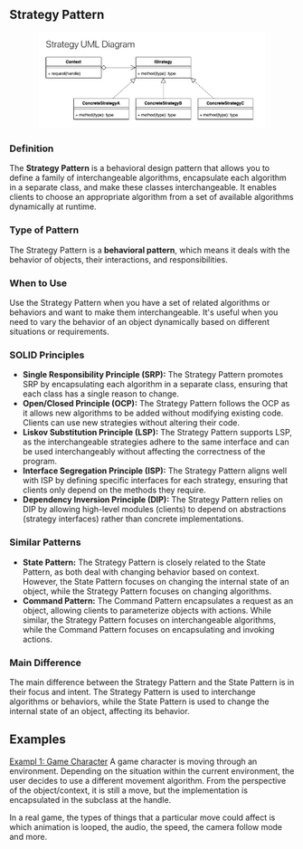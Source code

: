 ## Strategy Pattern

<p align="center">
    <img src="img/uml.png" alt="Example Image" width="400px" height="auto" />
</p>

### Definition
The **Strategy Pattern** is a behavioral design pattern that allows you to define a family of interchangeable algorithms, encapsulate each algorithm in a separate class, and make these classes interchangeable. It enables clients to choose an appropriate algorithm from a set of available algorithms dynamically at runtime.

### Type of Pattern
The Strategy Pattern is a **behavioral pattern**, which means it deals with the behavior of objects, their interactions, and responsibilities.

### When to Use
Use the Strategy Pattern when you have a set of related algorithms or behaviors and want to make them interchangeable. It's useful when you need to vary the behavior of an object dynamically based on different situations or requirements.

### SOLID Principles
- **Single Responsibility Principle (SRP):** The Strategy Pattern promotes SRP by encapsulating each algorithm in a separate class, ensuring that each class has a single reason to change.
- **Open/Closed Principle (OCP):** The Strategy Pattern follows the OCP as it allows new algorithms to be added without modifying existing code. Clients can use new strategies without altering their code.
- **Liskov Substitution Principle (LSP):** The Strategy Pattern supports LSP, as the interchangeable strategies adhere to the same interface and can be used interchangeably without affecting the correctness of the program.
- **Interface Segregation Principle (ISP):** The Strategy Pattern aligns well with ISP by defining specific interfaces for each strategy, ensuring that clients only depend on the methods they require.
- **Dependency Inversion Principle (DIP):** The Strategy Pattern relies on DIP by allowing high-level modules (clients) to depend on abstractions (strategy interfaces) rather than concrete implementations.

### Similar Patterns
- **State Pattern:** The Strategy Pattern is closely related to the State Pattern, as both deal with changing behavior based on context. However, the State Pattern focuses on changing the internal state of an object, while the Strategy Pattern focuses on changing algorithms.
- **Command Pattern:** The Command Pattern encapsulates a request as an object, allowing clients to parameterize objects with actions. While similar, the Strategy Pattern focuses on interchangeable algorithms, while the Command Pattern focuses on encapsulating and invoking actions.

### Main Difference
The main difference between the Strategy Pattern and the State Pattern is in their focus and intent. The Strategy Pattern is used to interchange algorithms or behaviors, while the State Pattern is used to change the internal state of an object, affecting its behavior.

## Examples

[Exampl 1: Game Character](01_game_carachter.py)
A game character is moving through an environment. Depending on the situation within the current environment, the user decides to use a different movement algorithm. From the perspective of the object/context, it is still a move, but the implementation is encapsulated in the subclass at the handle.

In a real game, the types of things that a particular move could affect is which animation is looped, the audio, the speed, the camera follow mode and more.

